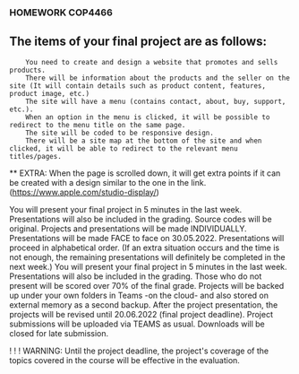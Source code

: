 ### HOMEWORK COP4466
## The items of your final project are as follows:
```
	You need to create and design a website that promotes and sells products.
 	There will be information about the products and the seller on the site (It will contain details such as product content, features, product image, etc.)
 	The site will have a menu (contains contact, about, buy, support, etc.).
 	When an option in the menu is clicked, it will be possible to redirect to the menu title on the same page.
 	The site will be coded to be responsive design.
 	There will be a site map at the bottom of the site and when clicked, it will be able to redirect to the relevant menu titles/pages.
 ```

** EXTRA: When the page is scrolled down, it will get extra points if it can be created with a design similar to the one in the link. (https://www.apple.com/studio-display/)


You will present your final project in 5 minutes in the last week. Presentations will also be included in the grading.
 	Source codes will be original.
 	Projects and presentations will be made INDIVIDUALLY.
 	Presentations will be made FACE to face on 30.05.2022. Presentations will proceed in alphabetical order. (If an extra situation occurs and the time is not enough, the remaining presentations will definitely be completed in the next week.)
 	You will present your final project in 5 minutes in the last week. Presentations will also be included in the grading.
 	Those who do not present will be scored over 70% of the final grade.
 	Projects will be backed up under your own folders in Teams -on the cloud- and also stored on external memory as a second backup.
 	After the project presentation, the projects will be revised until 20.06.2022 (final project deadline). 
 	Project submissions will be uploaded via TEAMS as usual. Downloads will be closed for late submission.

! ! ! WARNING: Until the project deadline, the project's coverage of the topics covered in the course will be effective in the evaluation.


